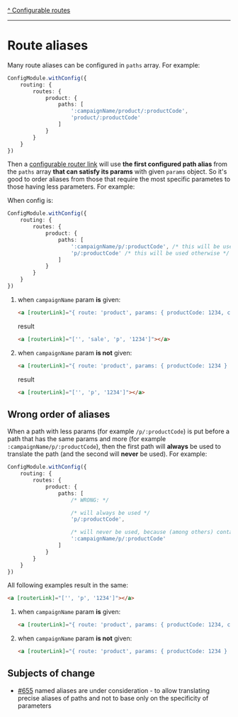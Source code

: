 [^ Configurable routes](../README.md)

---

# Route aliases

Many route aliases can be configured in `paths` array. For example:

```typescript
ConfigModule.withConfig({
    routing: {
        routes: {
            product: {
                paths: [
                    ':campaignName/product/:productCode',
                    'product/:productCode'
                ]
            }
        }
    }
})
```

Then a [configurable router link](./configurable-router-links.md) will use **the first configured path alias** from the `paths` array **that can satisfy its params** with given `params` object. So it's good to order aliases from those that require the most specific parametes to those having less parameters. For example:

When config is:

```typescript
ConfigModule.withConfig({
    routing: {
        routes: {
            product: {
                paths: [
                    ':campaignName/p/:productCode', /* this will be used when `campaignName` param is given */
                    'p/:productCode' /* this will be used otherwise */
                ]
            }
        }
    }
})
```

1. when `campaignName` param **is** given:

    ```html
    <a [routerLink]="{ route: 'product', params: { productCode: 1234, campaignName: 'sale' } } | cxTranslateUrl"></a>
    ```

    result

    ```html
    <a [routerLink]="['', 'sale', 'p', '1234']"></a>
    ```

2. when `campaignName` param **is not** given:

    ```html
    <a [routerLink]="{ route: 'product', params: { productCode: 1234 } } | cxTranslateUrl"></a>
    ```

    result

    ```html
    <a [routerLink]="['', 'p', '1234']"></a>
    ```

## Wrong order of aliases

When a path with less params (for example `/p/:productCode`) is put before a path that has the same params and more (for example `:campaignName/p/:productCode`), then the first path will **always** be used to translate the path (and the second will **never** be used). For example:

```typescript
ConfigModule.withConfig({
    routing: {
        routes: {
            product: {
                paths: [
                    /* WRONG: */

                    /* will always be used */
                    'p/:productCode', 

                    /* will never be used, because (among others) contains the same params as above */
                    ':campaignName/p/:productCode'
                ]
            }
        }
    }
})
```

All following examples result in the same:

```html
<a [routerLink]="['', 'p', '1234']"></a>
```

 1. when `campaignName` param **is** given:
 
     ```html
     <a [routerLink]="{ route: 'product', params: { productCode: 1234, campaignName: 'sale' } } | cxTranslateUrl"></a>
     ```

 2. when `campaignName` param **is not** given:

     ```html
     <a [routerLink]="{ route: 'product', params: { productCode: 1234 } } | cxTranslateUrl"></a>
     ```

## Subjects of change

- [#655](https://github.com/SAP/cloud-commerce-spartacus-storefront/issues/655) named aliases are under consideration - to allow translating precise aliases of paths and not to base only on the specificity of parameters
